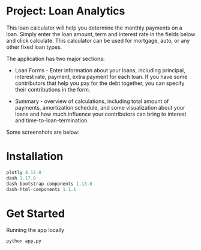 



# Project: Loan Analytics

This loan calculator will help you determine the monthly payments on a loan. Simply enter the loan amount, term and interest rate in the fields below and click calculate. This calculator can be used for mortgage, auto, or any other fixed loan types.



The application has two major sections:

- Loan Forms - Enter information about your loans, including principal, interest rate, payment, extra payment for each loan. If you have some contributors that help you pay for the debt together, you can specify their contributions in the form.

- Summary - overview of calculations, including total amount of payments, amortization schedule, and some visualization about your loans and how much influence your contributors can bring to interest and time-to-loan-termination. 

  

Some screenshots are below:







# Installation

```python
plotly 4.12.0
dash 1.17.0
dash-bootstrap-components 1.13.0
dash-html-components 1.1.1
```



# Get Started

Running the app locally

```cmd
python app.py
```



